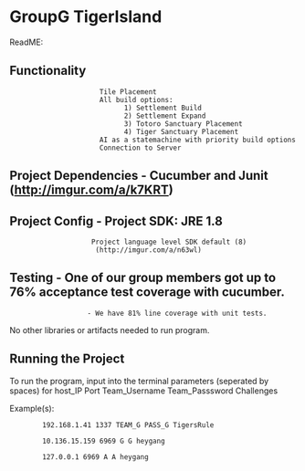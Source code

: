 # GroupG TigerIsland


ReadME: 

## Functionality         
                          Tile Placement
                          All build options:
                                1) Settlement Build
                                2) Settlement Expand
                                3) Totoro Sanctuary Placement
                                4) Tiger Sanctuary Placement
                          AI as a statemachine with priority build options
                          Connection to Server       
## Project Dependencies  - Cucumber and Junit (http://imgur.com/a/k7KRT)
## Project Config        - Project SDK: JRE 1.8
                        Project language level SDK default (8)
                         (http://imgur.com/a/n63wl)
                       
## Testing                - One of our group members got up to 76% acceptance test coverage with cucumber.
                       - We have 81% line coverage with unit tests.
     
                        
No other libraries or artifacts needed to run program. 
## Running the Project
To run the program, input into the terminal parameters (seperated by spaces) for host_IP Port Team_Username Team_Passsword Challenges

Example(s): 

            192.168.1.41 1337 TEAM_G PASS_G TigersRule
            
            10.136.15.159 6969 G G heygang
            
            127.0.0.1 6969 A A heygang
